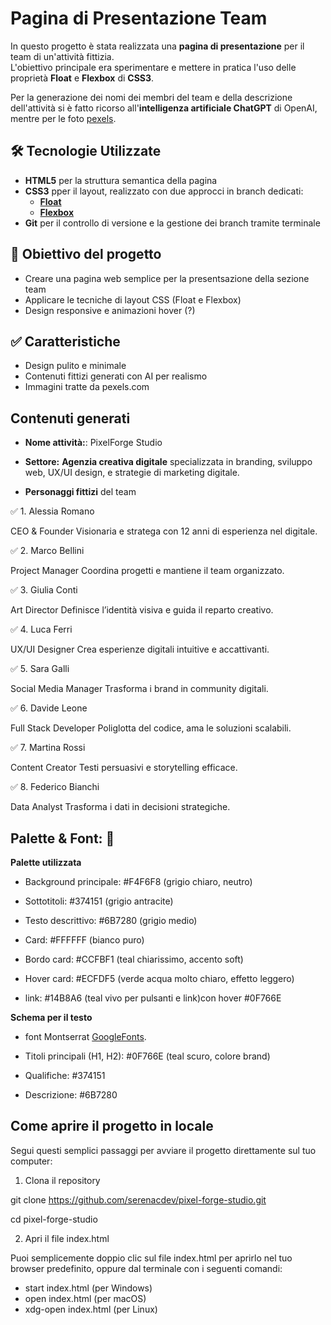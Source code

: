 

# Pagina di Presentazione Team

In questo progetto è stata realizzata una **pagina di presentazione** per il team di un'attività fittizia.  
L'obiettivo principale era sperimentare e mettere in pratica l'uso delle proprietà **Float** e **Flexbox** di **CSS3**.

Per la generazione dei nomi dei membri del team e della descrizione dell'attività si è fatto ricorso all'**intelligenza artificiale  ChatGPT** di OpenAI, mentre per le foto [pexels](https://www.pexels.com/it-it/).




## 🛠️ Tecnologie Utilizzate
- **HTML5** per la struttura semantica della pagina
- **CSS3** pper il layout, realizzato con due approcci in branch dedicati:
  - [**Float**](https://github.com/serenacdev/pixel-forge-studio/tree/feature-float)
  - [**Flexbox**](https://github.com/serenacdev/pixel-forge-studio/tree/feature-flex)
- **Git** per il controllo di versione e la gestione dei branch tramite terminale 




## 🎯 Obiettivo del progetto
- Creare una pagina web semplice per la presentsazione della sezione team 
- Applicare le tecniche di layout CSS (Float e Flexbox)
- Design responsive  e animazioni hover (?)




## ✅ Caratteristiche
- Design pulito e minimale
- Contenuti fittizi generati con AI per realismo
- Immagini tratte da pexels.com




##  Contenuti generati
- **Nome attività:**:  PixelForge Studio
- **Settore:**
**Agenzia creativa digitale** specializzata in branding, sviluppo web, UX/UI design, e strategie di marketing digitale.

- **Personaggi fittizi** del team

✅ 1. Alessia Romano

CEO & Founder
Visionaria e stratega con 12 anni di esperienza nel digitale.

✅ 2. Marco Bellini

Project Manager
Coordina progetti e mantiene il team organizzato.

✅ 3. Giulia Conti

Art Director
Definisce l’identità visiva e guida il reparto creativo.

✅ 4. Luca Ferri

UX/UI Designer
Crea esperienze digitali intuitive e accattivanti.

✅ 5. Sara Galli

Social Media Manager
Trasforma i brand in community digitali.

✅ 6. Davide Leone

Full Stack Developer
Poliglotta del codice, ama le soluzioni scalabili.

✅ 7. Martina Rossi

Content Creator
Testi persuasivi e storytelling efficace.

✅ 8. Federico Bianchi

Data Analyst
Trasforma i dati in decisioni strategiche.





## Palette & Font:  🎨 

**Palette utilizzata**

- Background principale: #F4F6F8 (grigio chiaro, neutro)

- Sottotitoli: #374151 (grigio antracite)

- Testo descrittivo: #6B7280 (grigio medio)

- Card: #FFFFFF (bianco puro)

- Bordo card: #CCFBF1 (teal chiarissimo, accento soft)

- Hover card: #ECFDF5 (verde acqua molto chiaro, effetto leggero)

- link: #14B8A6 (teal vivo per pulsanti e link)con hover #0F766E


**Schema per il testo** 

-  font Montserrat [GoogleFonts](https://fonts.google.com/specimen/Montserrat).

- Titoli principali (H1, H2): #0F766E (teal scuro, colore brand) 

- Qualifiche: #374151 

- Descrizione: #6B7280 




## Come aprire il progetto in locale

Segui questi semplici passaggi per avviare il progetto direttamente sul tuo computer:

1. Clona il repository

git clone https://github.com/serenacdev/pixel-forge-studio.git

cd pixel-forge-studio

2. Apri il file index.html

Puoi semplicemente doppio clic sul file index.html per aprirlo nel tuo browser predefinito, oppure dal terminale con i seguenti comandi:
- start index.html   (per Windows)
- open index.html    (per macOS)
- xdg-open index.html (per Linux)

